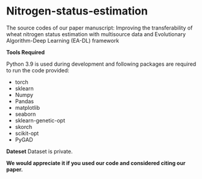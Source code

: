 # Nitrogen-status-estimation
The source codes of our paper manuscript: Improving the transferability of wheat nitrogen status estimation with multisource data and Evolutionary Algorithm-Deep Learning (EA-DL) framework

**Tools Required**

Python 3.9 is used during development and following packages are required to run the code provided:

- torch
- sklearn
- Numpy
- Pandas
- matplotlib
- seaborn
- sklearn-genetic-opt
- skorch
- scikit-opt
- PyGAD

**Dateset**
Dataset is private.

**We would appreciate it if you used our code and considered citing our paper.**
